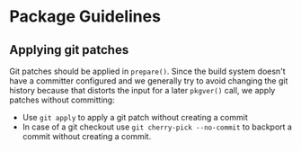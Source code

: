 # Package Guidelines

## Applying git patches

Git patches should be applied in `prepare()`. Since the build system doesn't have a committer configured and we generally try to avoid changing the git history because that distorts the input for a later `pkgver()` call, we apply patches without committing:

* Use `git apply` to apply a git patch without creating a commit
* In case of a git checkout use `git cherry-pick --no-commit` to backport a commit without creating a commit.
